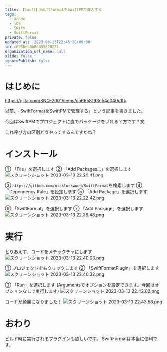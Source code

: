 ```yaml
---
title: 【Swift】SwiftFormatをSwiftPMで導入する
tags:
  - Xcode
  - iOS
  - Swift
  - SwiftFormat
private: false
updated_at: '2023-03-13T22:45:28+09:00'
id: c695beb8b8d033620231
organization_url_name: null
slide: false
ignorePublish: false
---
```

# はじめに

https://qiita.com/SNQ-2001/items/c56658193d54c040c1fb

以前、「SwiftFormatをSwiftPMで管理する」という記事を書きました。

今回はSwiftPMでプロジェクトに直でパッケージをいれる？方です？笑

これ呼び方の区別どうやってするんですかね？

# インストール
① 「File」を選択します
② 「Add Packages...」を選択します
![スクリーンショット 2023-03-13 22.20.41.png](https://qiita-image-store.s3.ap-northeast-1.amazonaws.com/0/1745371/9b77b140-b923-55b5-04db-f57e3a8380d7.png)

③ `https://github.com/nicklockwood/SwiftFormat`を検索します
④ 「Dependency Rule」を設定します
⑤ 「Add Package」を選択します
![スクリーンショット 2023-03-13 22.22.42.png](https://qiita-image-store.s3.ap-northeast-1.amazonaws.com/0/1745371/c72ea8a9-b0f3-e155-19bc-baa585bce39d.png)

⑥ 「SwiftFormat」を選択します
⑦ 「Add Package」を選択します
![スクリーンショット 2023-03-13 22.36.48.png](https://qiita-image-store.s3.ap-northeast-1.amazonaws.com/0/1745371/ac831f71-eb54-5ac5-4f0f-fea4690e6ae5.png)

# 実行
とりあえず、コードをメチャクチャにします
![スクリーンショット 2023-03-13 22.40.03.png](https://qiita-image-store.s3.ap-northeast-1.amazonaws.com/0/1745371/6705fe1a-a2fa-63cc-b1a4-c37fa850c85e.png)

① プロジェクトを右クリックします
② 「SwiftFormatPlugin」を選択します
![スクリーンショット 2023-03-13 22.40.32.png](https://qiita-image-store.s3.ap-northeast-1.amazonaws.com/0/1745371/2ab7dc2f-e8b5-1700-f299-a5e1f38fe858.png)

③ 「Run」を選択します
(Argumentsでオプションを設定できます。今回はオプションなしで実行します)
![スクリーンショット 2023-03-13 22.42.02.png](https://qiita-image-store.s3.ap-northeast-1.amazonaws.com/0/1745371/391d7baa-d0ad-509a-cf2c-e318ef6e9711.png)

コードが綺麗になりました！
![スクリーンショット 2023-03-13 22.43.58.png](https://qiita-image-store.s3.ap-northeast-1.amazonaws.com/0/1745371/c2446ab6-992b-22d2-c3f7-4be002826d54.png)

# おわり
ビルド時に実行されるプラグインも欲しいです。
SwiftFormatは本当に便利です。
